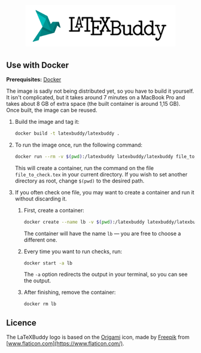 <h1 align="center">
<img src="assets/logotype.svg" width="400" alt="LaTeXBuddy">
</h1>

## Use with Docker

**Prerequisites:** [Docker](https://www.docker.com/products/docker-desktop)

The image is sadly not being distributed yet, so you have to build it yourself.
It isn't complicated, but it takes around 7 minutes on a MacBook Pro and takes
about 8 GB of extra space (the built container is around 1,15 GB). Once built,
the image can be reused.

1. Build the image and tag it:

   ```sh
   docker build -t latexbuddy/latexbuddy .
   ```

2. To run the image once, run the following command:

   ```sh
   docker run --rm -v $(pwd):/latexbuddy latexbuddy/latexbuddy file_to_check.tex
   ```

   This will create a container, run the command on the file `file_to_check.tex`
   in your current directory. If you wish to set another directory as root,
   change `$(pwd)` to the desired path.

3. If you often check one file, you may want to create a container and run it
   without discarding it.

   1. First, create a container:

      ```sh
      docker create --name lb -v $(pwd):/latexbuddy latexbuddy/latexbuddy file_to_check.tex
      ```

      The container will have the name `lb` — you are free to choose
      a different one.

   2. Every time you want to run checks, run:

      ```sh
      docker start -a lb
      ```

      The `-a` option redirects the output in your terminal, so you can see the
      output.

   3. After finishing, remove the container:

      ```sh
      docker rm lb
      ```

## Licence

The LaTeXBuddy logo is based on the [Origami](https://www.flaticon.com/free-icon/origami_2972006) icon, made by [Freepik](https://www.freepik.com) from [www.flaticon.com](https://www.flaticon.com/).
